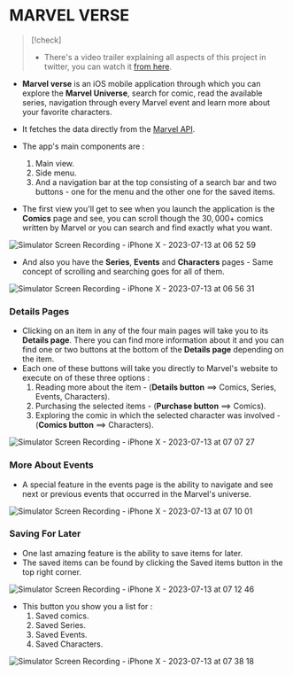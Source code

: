 # MARVEL VERSE

>[!check]
>- There's a video trailer explaining all aspects of this project in twitter, you can watch it [from here]().

- **Marvel verse** is an iOS mobile application through which you can explore the **Marvel Universe**, search for comic, read the available series, navigation through every Marvel event and learn more about your favorite characters.
- It fetches the data directly from the [Marvel API](https://developer.marvel.com).
- The app's main components are :
	1. Main view.
	2. Side menu.
	3. And a navigation bar at the top consisting of a search bar and two buttons - one for the menu and the other one for the saved items.

- The first view you'll get to see when you launch the application is the **Comics** page and see, you can scroll though the $30,000+$ comics written by Marvel or you can search and find exactly what you want.

![Simulator Screen Recording - iPhone X - 2023-07-13 at 06 52 59](https://github.com/basheer-dev/MarvelVerse/assets/135429870/d2167b86-061f-4669-bf4e-d6f50a919c16)

- And also you have the **Series**, **Events** and **Characters** pages - Same concept of scrolling and searching goes for all of them.

![Simulator Screen Recording - iPhone X - 2023-07-13 at 06 56 31](https://github.com/basheer-dev/MarvelVerse/assets/135429870/316b6d23-23c1-43ad-98f2-fce5726ea1d9)



### Details Pages
- Clicking on an item in any of the four main pages will take you to its **Details page**. There you can find more information about it and you can find one or two buttons at the bottom of the **Details page** depending on the item.
- Each one of these buttons will take you directly to Marvel's website to execute on of these three options :
	1. Reading more about the item - (**Details button** $\implies$ Comics, Series, Events, Characters).
	2. Purchasing the selected items - (**Purchase button** $\implies$ Comics).
	3. Exploring the comic in which the selected character was involved - (**Comics button** $\implies$ Characters).

![Simulator Screen Recording - iPhone X - 2023-07-13 at 07 07 27](https://github.com/basheer-dev/MarvelVerse/assets/135429870/e00a1ef9-2b14-41dc-963c-9bb491305554)


### More About Events
- A special feature in the events page is the ability to navigate and see next or previous events that occurred in the Marvel's universe.

![Simulator Screen Recording - iPhone X - 2023-07-13 at 07 10 01](https://github.com/basheer-dev/MarvelVerse/assets/135429870/5dd1fe09-36ef-43c4-ba0d-16e4ef06ddda)



### Saving For Later
- One last amazing feature is the ability to save items for later.
- The saved items can be found by clicking the Saved items button in the top right corner.

![Simulator Screen Recording - iPhone X - 2023-07-13 at 07 12 46](https://github.com/basheer-dev/MarvelVerse/assets/135429870/692fcfe6-280a-40d0-8ff0-a8a9d08353a3)

- This button you show you a list for :
	1. Saved comics.
	2. Saved Series.
	3. Saved Events.
	4. Saved Characters.

![Simulator Screen Recording - iPhone X - 2023-07-13 at 07 38 18](https://github.com/basheer-dev/MarvelVerse/assets/135429870/593868ef-36c6-439a-a056-32a64960d15c)
